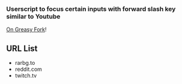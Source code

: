 ### Userscript to focus certain inputs with forward slash key similar to Youtube

[On Greasy Fork](https://greasyfork.org/en/scripts/386261-focus-input-keybind)!

## URL List

* rarbg.to
* reddit.com
* twitch.tv
